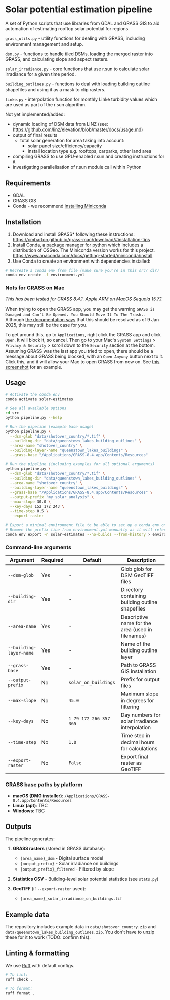 # Solar potential estimation pipeline

A set of Python scripts that use libraries from GDAL and GRASS GIS to aid automation of estimating rooftop solar potential for regions.

`grass_utils.py` - utility functions for dealing with GRASS, including environment management and setup.

`dsm.py` - functions to handle tiled DSMs, loading the merged raster into GRASS, and calculating slope and aspect rasters.

`solar_irradiance.py` - core functions that use r.sun to calculate solar irradiance for a given time period.

`building_outlines.py` - functions to deal with loading building outline shapefiles and using it as a mask to clip rasters.

`linke.py` - interpolation function for monthly Linke turbidity values which are used as part of the r.sun algorithm.

Not yet implemented/added:
- dynamic loading of DSM data from LINZ (see: https://github.com/linz/elevation/blob/master/docs/usage.md)
- output of final results
    - total solar generation for area taking into account:
        - solar panel size/efficiency/capacity
        - install location type e.g. rooftops, carparks, other land area
- compiling GRASS to use GPU-enabled r.sun and creating instructions for it
- investigating parallelisation of r.sun module call within Python

## Requirements
- GDAL
- GRASS GIS
- Conda - we recommend [installing Miniconda](https://www.anaconda.com/docs/getting-started/miniconda/install#quickstart-install-instructions)

## Installation

1. Download and install GRASS* following these instructions: https://cmbarton.github.io/grass-mac/download/#installation-tips
1. Install Conda, a package manager for python which includes a distribution of OSGeo. The Miniconda version works for this project. https://www.anaconda.com/docs/getting-started/miniconda/install
1. Use Conda to create an environment with dependencies installed:

```bash
# Recreate a conda env from file (make sure you're in this src/ dir)
conda env create -f environment.yml
```

### Nots for GRASS on Mac

*This has been tested for GRASS 8.4.1. Apple ARM on MacOS Sequoia 15.7.1.*

When trying to open the GRASS app, you may get the warning `GRASS is Damaged and Can’t Be Opened. You Should Move It To The Trash.`. Although [the documentation says](https://cmbarton.github.io/grass-mac/download/#important-apple-security-block-and-workaround-for-grass-versions-downloaded-in-2024-and-prior-to-9-january-2025) that this should be resolved as of 9 Jan 2025, this may still be the case for you.

To get around this, go to `Applications`, right click the GRASS app and click `Open`. It will block it, so cancel. Then go to your Mac's `System Settings` > `Privacy & Security` > scroll down to the `Security` section at the bottom. Assuming GRASS was the last app you tried to open, there should be a message about GRASS being blocked, with an `Open Anyway` button next to it. Click this, and it will allow your Mac to open GRASS from now on. See [this screenshot](https://support.apple.com/en-nz/102445#openanyway) for an example.

## Usage

```bash
# Activate the conda env
conda activate solar-estimates

# See all available options
cd src
python pipeline.py --help

# Run the pipeline (example base usage)
python pipeline.py \
  --dsm-glob "data/shotover_country/*.tif" \
  --building-dir "data/queenstown_lakes_building_outlines" \
  --area-name "shotover_country" \
  --building-layer-name "queenstown_lakes_buildings" \
  --grass-base "/Applications/GRASS-8.4.app/Contents/Resources"

# Run the pipeline (including examples for all optional arguments)
python pipeline.py \
  --dsm-glob "data/shotover_country/*.tif" \
  --building-dir "data/queenstown_lakes_building_outlines" \
  --area-name "shotover_country" \
  --building-layer-name "queenstown_lakes_buildings" \
  --grass-base "/Applications/GRASS-8.4.app/Contents/Resources" \
  --output-prefix "my_solar_analysis" \
  --max-slope 30.0 \
  --key-days 152 172 243 \
  --time-step 0.5 \
  --export-raster

# Export a minimal environment file to be able to set up a conda env on other machines.
# Remove the prefix line from environment.yml manually as it will refer to an absolute path on local disk
conda env export -n solar-estimates --no-builds --from-history > environment.yml
```

### Command-line arguments

| Argument | Required | Default | Description |
|----------|----------|---------|-------------|
| `--dsm-glob` | Yes | - | Glob glob for DSM GeoTIFF files |
| `--building-dir` | Yes | - | Directory containing building outline shapefiles |
| `--area-name` | Yes | - | Descriptive name for the area (used in filenames) |
| `--building-layer-name` | Yes | - | Name of the building outline layer |
| `--grass-base` | Yes | - | Path to GRASS GIS installation |
| `--output-prefix` | No | `solar_on_buildings` | Prefix for output files |
| `--max-slope` | No | `45.0` | Maximum slope in degrees for filtering |
| `--key-days` | No | `1 79 172 266 357 365` | Day numbers for solar irradiance interpolation |
| `--time-step` | No | `1.0` | Time step in decimal hours for calculations |
| `--export-raster` | No | `False` | Export final raster as GeoTIFF |

### GRASS base paths by platform

- **macOS (DMG installer)**: `/Applications/GRASS-8.4.app/Contents/Resources`
- **Linux (apt)**: TBC
- **Windows**: TBC

## Outputs

The pipeline generates:

1. **GRASS rasters** (stored in GRASS database):
   - `{area_name}_dsm` - Digital surface model
   - `{output_prefix}` - Solar irradiance on buildings
   - `{output_prefix}_filtered` - Filtered by slope

2. **Statistics CSV** - Building-level solar potential statistics (see `stats.py`)

3. **GeoTIFF** (if `--export-raster` used):
   - `{area_name}_solar_irradiance_on_buildings.tif`

## Example data

The repository includes example data in `data/shotover_country.zip` and `data/queenstown_lakes_building_outlines.zip`. You don't have to unzip these for it to work (TODO: confirm this).

## Linting & formatting

We use [Ruff](https://github.com/astral-sh/ruff) with default configs.

```bash
# To lint:
ruff check .

# To format:
ruff format .
```